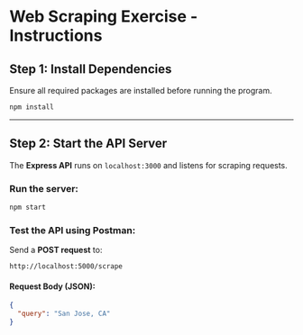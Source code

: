 # **Web Scraping Exercise - Instructions**

## **Step 1: Install Dependencies**
Ensure all required packages are installed before running the program.

```sh
npm install
```
---

## **Step 2: Start the API Server**
The **Express API** runs on `localhost:3000` and listens for scraping requests.

### **Run the server:**
```sh
npm start
```

### **Test the API using Postman:**
Send a **POST request** to:
```
http://localhost:5000/scrape
```

#### **Request Body (JSON):**
```json
{
  "query": "San Jose, CA"
}
```
